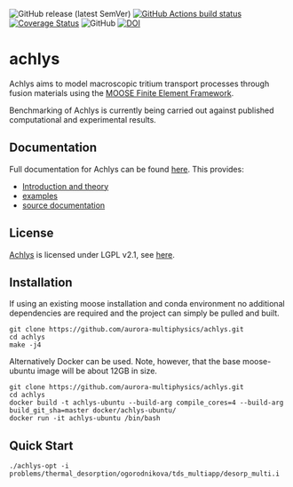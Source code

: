 ![GitHub release (latest SemVer)](https://img.shields.io/github/v/release/aurora-multiphysics/achlys)
[![GitHub Actions build status](https://github.com/aurora-multiphysics/achlys/actions/workflows/main.yml/badge.svg?event=push)](https://github.com/aurora-multiphysics/achlys/actions/workflows/main.yml)
[![Coverage Status](https://coveralls.io/repos/github/aurora-multiphysics/achlys/badge.svg?branch=master)](https://coveralls.io/github/aurora-multiphysics/achlys?branch=master)
![GitHub](https://img.shields.io/github/license/aurora-multiphysics/achlys)
[![DOI](https://zenodo.org/badge/394964935.svg)](https://zenodo.org/badge/latestdoi/394964935)

achlys
=====

Achlys aims to model macroscopic tritium transport processes through fusion materials using the 
[MOOSE Finite Element Framework](http://mooseframework.org).

Benchmarking of Achlys is currently being carried out against published computational and experimental results.

## Documentation

Full documentation for Achlys can be found [here](https://aurora-multiphysics.github.io/achlys/).
This provides:

- [Introduction and theory](https://aurora-multiphysics.github.io/achlys/module/introduction.html)
- [examples](https://aurora-multiphysics.github.io/achlys/module/examples/index.html)
- [source documentation](https://aurora-multiphysics.github.io/achlys/source/index.html)

## License

[Achlys](https://github.com/aurora-multiphysics/achlys) is licensed under LGPL v2.1, see [here](https://github.com/aurora-multiphysics/achlys/blob/maaster/LICENSE).

## Installation

If using an existing moose installation and conda environment no additional dependencies are required and the project can simply be pulled and built.

```
git clone https://github.com/aurora-multiphysics/achlys.git
cd achlys
make -j4
```

Alternatively Docker can be used. Note, however, that the base moose-ubuntu image will be about 12GB in size.

```
git clone https://github.com/aurora-multiphysics/achlys.git
cd achlys
docker build -t achlys-ubuntu --build-arg compile_cores=4 --build-arg build_git_sha=master docker/achlys-ubuntu/
docker run -it achlys-ubuntu /bin/bash
```

## Quick Start

```
./achlys-opt -i problems/thermal_desorption/ogorodnikova/tds_multiapp/desorp_multi.i
```
